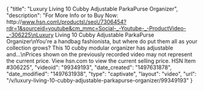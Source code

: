 {
    "title": "Luxury Living 10 Cubby Adjustable ParkaPurse Organizer",
    "description": "For More Info or to Buy Now: http:\/\/www.hsn.com\/products\/seo\/7306454?rdr=1&sourceid=youtube&cm_mmc=Social-_-Youtube-_-ProductVideo-_-306225\nLuxury Living 10 Cubby Adjustable ParkaPurse Organizer\nYou're a handbag fashionista, but where do put them all as your collection grows? This 10 cubby modular organizer has adjustable and...\nPrices shown on the previously recorded video may not represent the current price.  View hsn.com to view the current selling price. HSN Item #306225",
    "videoid": "99349193",
    "date_created": "1497631878",
    "date_modified": "1497631938",
    "type": "captivate",
    "layout": "video",
    "url": "\/v\/luxury-living-10-cubby-adjustable-parkapurse-organizer\/99349193"
}